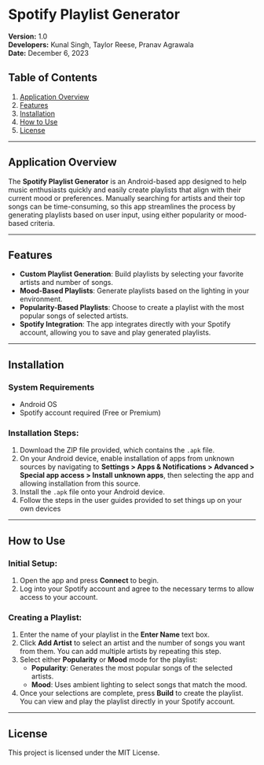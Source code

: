 # Spotify Playlist Generator

**Version:** 1.0  
**Developers:** Kunal Singh, Taylor Reese, Pranav Agrawala  
**Date:** December 6, 2023  

## Table of Contents
1. [Application Overview](#application-overview)
2. [Features](#features)
3. [Installation](#installation)
4. [How to Use](#how-to-use)
5. [License](#license)

---

## Application Overview

The **Spotify Playlist Generator** is an Android-based app designed to help music enthusiasts quickly and easily create playlists that align with their current mood or preferences. Manually searching for artists and their top songs can be time-consuming, so this app streamlines the process by generating playlists based on user input, using either popularity or mood-based criteria.

---

## Features
- **Custom Playlist Generation**: Build playlists by selecting your favorite artists and number of songs.
- **Mood-Based Playlists**: Generate playlists based on the lighting in your environment.
- **Popularity-Based Playlists**: Choose to create a playlist with the most popular songs of selected artists.
- **Spotify Integration**: The app integrates directly with your Spotify account, allowing you to save and play generated playlists.

---

## Installation

### System Requirements
- Android OS
- Spotify account required (Free or Premium)

### Installation Steps:
1. Download the ZIP file provided, which contains the `.apk` file.
2. On your Android device, enable installation of apps from unknown sources by navigating to **Settings > Apps & Notifications > Advanced > Special app access > Install unknown apps**, then selecting the app and allowing installation from this source.
3. Install the `.apk` file onto your Android device.
4. Follow the steps in the user guides provided to set things up on your own devices

---

## How to Use

### Initial Setup:
1. Open the app and press **Connect** to begin.
2. Log into your Spotify account and agree to the necessary terms to allow access to your account.

### Creating a Playlist:
1. Enter the name of your playlist in the **Enter Name** text box.
2. Click **Add Artist** to select an artist and the number of songs you want from them. You can add multiple artists by repeating this step.
3. Select either **Popularity** or **Mood** mode for the playlist:
   - **Popularity**: Generates the most popular songs of the selected artists.
   - **Mood**: Uses ambient lighting to select songs that match the mood.
4. Once your selections are complete, press **Build** to create the playlist. You can view and play the playlist directly in your Spotify account.

---

## License
This project is licensed under the MIT License.

